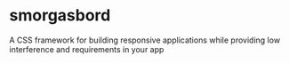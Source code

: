 # smorgasbord
A CSS framework for building responsive applications while providing low interference and requirements in your app
